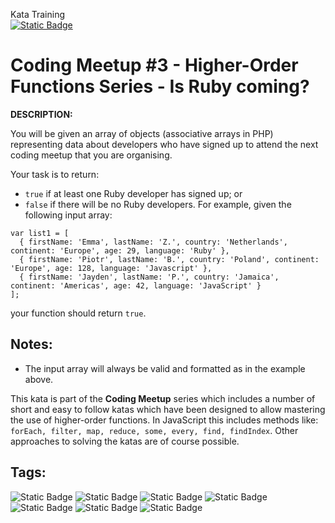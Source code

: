 Kata Training <br>
[![Static Badge](https://img.shields.io/badge/7kyu%20-%20black?style=flat&logo=codewars&labelColor=B1361E&color=black)](Javascript/7kyu)

# Coding Meetup #3 - Higher-Order Functions Series - Is Ruby coming?

**DESCRIPTION:**

You will be given an array of objects (associative arrays in PHP) representing data about developers who have signed up to attend the next coding meetup that you are organising.

Your task is to return:

- `true` if at least one Ruby developer has signed up; or
- `false` if there will be no Ruby developers.
For example, given the following input array:

```
var list1 = [
  { firstName: 'Emma', lastName: 'Z.', country: 'Netherlands', continent: 'Europe', age: 29, language: 'Ruby' },
  { firstName: 'Piotr', lastName: 'B.', country: 'Poland', continent: 'Europe', age: 128, language: 'Javascript' },
  { firstName: 'Jayden', lastName: 'P.', country: 'Jamaica', continent: 'Americas', age: 42, language: 'JavaScript' }
];
```

your function should return `true`.

## Notes:

- The input array will always be valid and formatted as in the example above.


         
This kata is part of the **Coding Meetup** series which includes a number of short and easy to follow katas which have been designed to allow mastering the use of higher-order functions. In JavaScript this includes methods like: `forEach, filter, map, reduce, some, every, find, findIndex`. Other approaches to solving the katas are of course possible.

## Tags:

![Static Badge](https://img.shields.io/badge/data_structures%20-%20LightSteelBlue?style=plastic) ![Static Badge](https://img.shields.io/badge/fundamentals%20-%20purple?style=plastic) ![Static Badge](https://img.shields.io/badge/algorithms%20-%20teal?style=plastic) ![Static Badge](https://img.shields.io/badge/strings%20-%20blue?style=plastic) ![Static Badge](https://img.shields.io/badge/regular_expressions%20-%20darkorange?style=plastic) ![Static Badge](https://img.shields.io/badge/arrays%20-%20dodgerblue?style=plastic) ![Static Badge](https://img.shields.io/badge/functional_programming%20-%20cyan?style=plastic)
